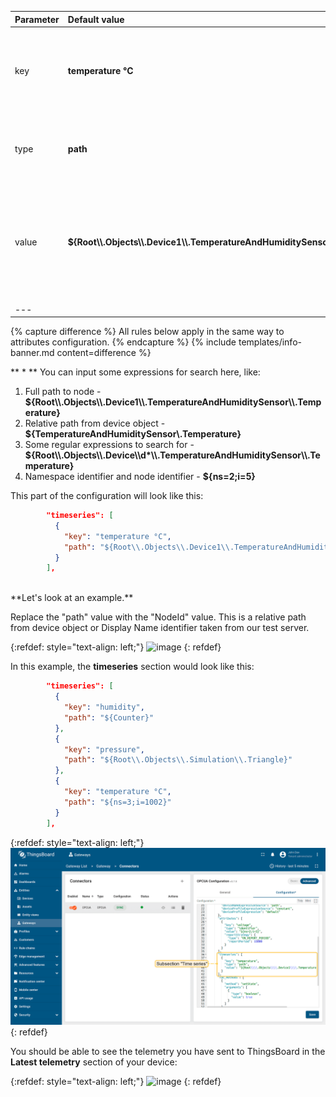 | **Parameter** | **Default value**                                                                    | **Description**                                                                                                 |
|:--------------|:-------------------------------------------------------------------------------------|-----------------------------------------------------------------------------------------------------------------|
| key           | **temperature °C**                                                                   | Tag, that will be interpreted as telemetry for ThingsBoard platform instance.                                   |
| type          | **path**                                                                             | Source of the value (can be [path](#path-types), [identifier](#identifier-types) or constant).                  |
| value         | **${Root\\\\.Objects\\\\.Device1\\\\.TemperatureAndHumiditySensor\\\\.Temperature}** | Name of the variable in the OPC-UA object is used for looking up the value within a specific variable. ** \* ** |
| ---           |                                                                                      |                                                                                                                 |

{% capture difference %}
All rules below apply in the same way to attributes configuration.
{% endcapture %}
{% include templates/info-banner.md content=difference %}

** \* ** You can input some expressions for search here, like:
1. Full path to node - **${Root\\\\.Objects\\\\.Device1\\\\.TemperatureAndHumiditySensor\\\\.Temperature}**
2. Relative path from device object - **${TemperatureAndHumiditySensor\\.Temperature}** 
3. Some regular expressions to search for - **${Root\\\\.Objects\\\\.Device\\\\d\*\\\\.TemperatureAndHumiditySensor\\\\.Temperature}**
4. Namespace identifier and node identifier - **${ns=2;i=5}**

This part of the configuration will look like this:  

```json
        "timeseries": [
          {
            "key": "temperature °C",
            "path": "${Root\\.Objects\\.Device1\\.TemperatureAndHumiditySensor\\.Temperature}"
          }
        ],
```

<br>
**Let's look at an example.**

Replace the "path" value with the "NodeId" value. This is a relative path from device object or Display Name identifier taken from our test server.
<br>

{:refdef: style="text-align: left;"}
![image](/images/gateway/opc-ua-simulation-server-4.png)
{: refdef}

In this example, the **timeseries** section would look like this:

```json
        "timeseries": [
          {
            "key": "humidity",
            "path": "${Counter}"
          },
          {
            "key": "pressure",
            "path": "${Root\\.Objects\\.Simulation\\.Triangle}"
          },
          {
            "key": "temperature °C",
            "path": "${ns=3;i=1002}"
          }
        ],
```

{:refdef: style="text-align: left;"}
![image](/images/gateway/opc-ua-connector/opc-ua-subsection-time-series-advanced-1-ce.png)
{: refdef}

You should be able to see the telemetry you have sent to ThingsBoard in the **Latest telemetry** section of your device:

{:refdef: style="text-align: left;"}
![image](/images/gateway/gateway-opc-ua-attributes-3.png)
{: refdef}
